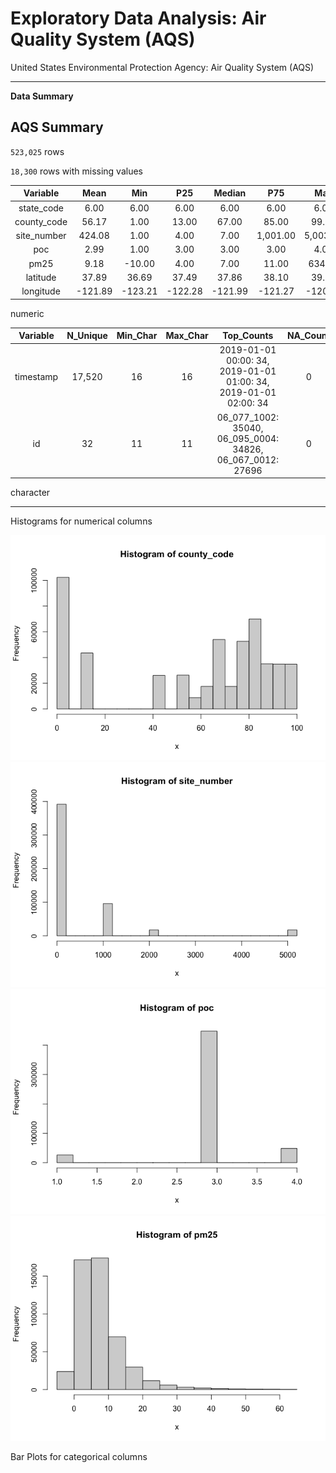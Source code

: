 Exploratory Data Analysis: Air Quality System (AQS)
================

United States Environmental Protection Agency: Air Quality System (AQS)

------------------------------------------------------------------------

**Data Summary**

## **AQS Summary**

`523,025` rows

`18,300` rows with missing values

| Variable | Mean | Min | P25 | Median | P75 | Max | NA_Count | NA_Percentage |
|:--:|:--:|:--:|:--:|:--:|:--:|:--:|:--:|:--:|
| state_code | 6.00 | 6.00 | 6.00 | 6.00 | 6.00 | 6.00 | 0 |  |
| county_code | 56.17 | 1.00 | 13.00 | 67.00 | 85.00 | 99.00 | 0 |  |
| site_number | 424.08 | 1.00 | 4.00 | 7.00 | 1,001.00 | 5,003.00 | 0 |  |
| poc | 2.99 | 1.00 | 3.00 | 3.00 | 3.00 | 4.00 | 0 |  |
| pm25 | 9.18 | -10.00 | 4.00 | 7.00 | 11.00 | 634.00 | 18,300 | 3% |
| latitude | 37.89 | 36.69 | 37.49 | 37.86 | 38.10 | 39.23 | 0 |  |
| longitude | -121.89 | -123.21 | -122.28 | -121.99 | -121.27 | -120.84 | 0 |  |

numeric

| Variable | N_Unique | Min_Char | Max_Char | Top_Counts | NA_Count | NA_Percentage |
|:--:|:--:|:--:|:--:|:--:|:--:|:--:|
| timestamp | 17,520 | 16 | 16 | 2019-01-01 00:00: 34, 2019-01-01 01:00: 34, 2019-01-01 02:00: 34 | 0 |  |
| id | 32 | 11 | 11 | 06_077_1002: 35040, 06_095_0004: 34826, 06_067_0012: 27696 | 0 |  |

character

------------------------------------------------------------------------

Histograms for numerical columns

![](../docs/plots/hist-1.png)<!-- -->![](../docs/plots/hist-2.png)<!-- -->![](../docs/plots/hist-3.png)<!-- -->![](../docs/plots/hist-4.png)<!-- -->

Bar Plots for categorical columns
